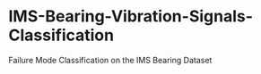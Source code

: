 # IMS-Bearing-Vibration-Signals-Classification
Failure Mode Classification on the IMS Bearing Dataset
